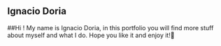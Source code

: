 ## Ignacio Doria
##Hi ! My name is Ignacio Doria, in this portfolio you will find more stuff about myself and what I do.
Hope you like it and enjoy it!🤖
